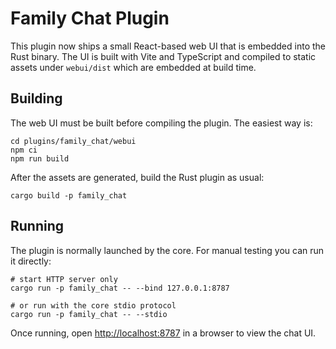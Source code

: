 # Family Chat Plugin

This plugin now ships a small React-based web UI that is embedded into the
Rust binary. The UI is built with Vite and TypeScript and compiled to static
assets under `webui/dist` which are embedded at build time.

## Building

The web UI must be built before compiling the plugin. The easiest way is:

```
cd plugins/family_chat/webui
npm ci
npm run build
```

After the assets are generated, build the Rust plugin as usual:

```
cargo build -p family_chat
```

## Running

The plugin is normally launched by the core. For manual testing you can run it
directly:

```
# start HTTP server only
cargo run -p family_chat -- --bind 127.0.0.1:8787

# or run with the core stdio protocol
cargo run -p family_chat -- --stdio
```

Once running, open <http://localhost:8787> in a browser to view the chat UI.
